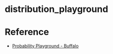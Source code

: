 # distribution_playground




# Reference
- [Probability Playground - Buffalo](https://www.acsu.buffalo.edu/~adamcunn/probability/normal.html)
